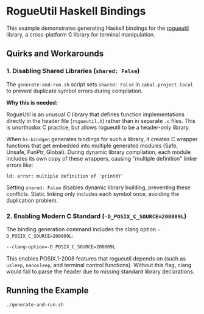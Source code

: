 # RogueUtil Haskell Bindings

This example demonstrates generating Haskell bindings for the
[rogueutil](https://github.com/sakhmatd/rogueutil) library, a cross-platform C
library for terminal manipulation.

## Quirks and Workarounds

### 1. Disabling Shared Libraries (`shared: False`)

The `generate-and-run.sh` script sets `shared: False` in `cabal.project.local` to prevent duplicate symbol errors during compilation.

**Why this is needed:**

RogueUtil is an unusual C library that defines function implementations
directly in the header file (`rogueutil.h`) rather than in separate `.c`
files. This is unorthodox C practice, but allows rogueutil to be a header-only
library.

When `hs-bindgen` generates bindings for such a library, it creates C wrapper
functions that get embedded into multiple generated modules (Safe, Unsafe,
FunPtr, Global). During dynamic library compilation, each module includes its
own copy of these wrappers, causing "multiple definition" linker errors like:

```
ld: error: multiple definition of 'printXY'
```

Setting `shared: False` disables dynamic library building, preventing these
conflicts. Static linking only includes each symbol once, avoiding the
duplication problem.

### 2. Enabling Modern C Standard (`-D_POSIX_C_SOURCE=200809L`)

The binding generation command includes the clang option
`-D_POSIX_C_SOURCE=200809L`:

```bash
--clang-option=-D_POSIX_C_SOURCE=200809L
```

This enables POSIX.1-2008 features that rogueutil depends on (such as
`usleep`, `nanosleep`, and terminal control functions). Without this flag,
clang would fail to parse the header due to missing standard library
declarations.

## Running the Example

```bash
./generate-and-run.sh
```
